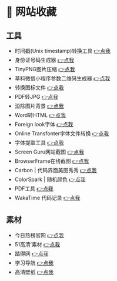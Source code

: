 # :purple_heart: 网站收藏

## 工具

- 时间戳(Unix timestamp)转换工具 [:point_right:点我](https://tool.lu/timestamp)
- 身份证号码生成器 [:point_right:点我](http://sfz.uzuzuz.com/)
- TinyPNG图片压缩 [:point_right:点我](https://tinypng.com/)
- 草料微信小程序参数二维码生成器 [:point_right:点我](https://cli.im/weapp)
- 转换图标文件 [:point_right:点我](https://www.aconvert.com/cn/icon/)
- PDF转JPG [:point_right:点我](https://smallpdf.com/cn/pdf-to-jpg)
- 消除图片背景 [:point_right:点我](https://www.remove.bg/zh/upload)
- Word转HTML [:point_right:点我](http://www.docpe.com/word/word-to-html.aspx)
- Foreign look字体 [:point_right:点我](https://www.dafont.com/theme.php?cat=201)
- Online Transfonter字体文件转换 [:point_right:点我](https://transfonter.org/)
- 字体提取工具 [:point_right:点我](https://www.fontke.com/tool/subfont/)
- Screen Guru网站截图 [:point_right:点我](https://screen.guru/)
- BrowserFrame在线截图 [:point_right:点我](https://browserframe.com/)
- Carbon | 代码界面美图秀秀 [:point_right:点我](https://carbon.now.sh/)
- ColorSpark | 随机颜色 [:point_right:点我](https://colorspark.app/)
- PDF工具 [:point_right:点我](https://easypdf.com/cn)
- WakaTime 代码记录 [:point_right:点我](https://wakatime.com/)

## 素材

- 今日热榜官网 [:point_right:点我](https://tophub.today/)
- 51高清’素材 [:point_right:点我](http://www.51yuansu.com/)
- 踏得网 [:point_right:点我](https://www.techbrood.com/)
- 学习导航 [:point_right:点我](http://chuangzaoshi.com/code)
- 高清壁纸 [:point_right:点我](https://wallhaven.cc/)